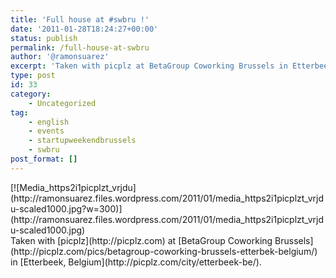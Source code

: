 ```yaml
---
title: 'Full house at #swbru !'
date: '2011-01-28T18:24:27+00:00'
status: publish
permalink: /full-house-at-swbru
author: '@ramonsuarez'
excerpt: 'Taken with picplz at BetaGroup Coworking Brussels in Etterbeek, Belgium.'
type: post
id: 33
category:
    - Uncategorized
tag:
    - english
    - events
    - startupweekendbrussels
    - swbru
post_format: []
---
```

<div class="p_embed p_image_embed">[![Media_https2i1picplzt_vrjdu](http://ramonsuarez.files.wordpress.com/2011/01/media_https2i1picplzt_vrjdu-scaled1000.jpg?w=300)](http://ramonsuarez.files.wordpress.com/2011/01/media_https2i1picplzt_vrjdu-scaled1000.jpg)</div>Taken with [picplz](http://picplz.com) at [BetaGroup Coworking Brussels](http://picplz.com/pics/betagroup-coworking-brussels-etterbek-belgium/) in [Etterbeek, Belgium](http://picplz.com/city/etterbeek-be/). 